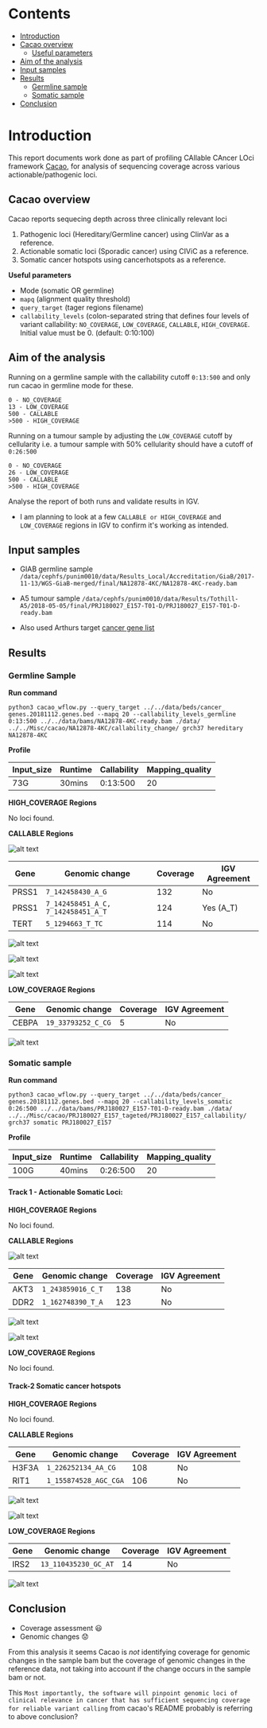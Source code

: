 # Contents

<!-- vim-markdown-toc GFM -->

* [Introduction](#introduction)
* [Cacao overview](#cacao-overview)
    * [Useful parameters](#useful-parameters)
* [Aim of the analysis](#aim-of-the-analysis)
* [Input samples](#input-samples)
* [Results](#results)
    * [Germline sample](#germline-sample)
    * [Somatic sample](#somatic-sample)
* [Conclusion](#conclusion)

<!-- vim-markdown-toc -->

# Introduction

This report documents work done as part of profiling CAllable CAncer LOci framework [Cacao](https://github.com/sigven/cacao), for analysis of sequencing coverage across various actionable/pathogenic loci.

## Cacao overview

Cacao reports sequecing depth across three clinically relevant loci

1. Pathogenic loci (Hereditary/Germline cancer) using ClinVar as a reference.
2. Actionable somatic loci (Sporadic cancer) using CIViC as a reference.
3. Somatic cancer hotspots using cancerhotspots as a reference.

**Useful parameters**

- Mode (somatic OR germline)
- `mapq` (alignment quality threshold)
- `query_target` (tager regions filename)
- `callability_levels` (colon-separated string that defines four levels of variant callability: `NO_COVERAGE`, `LOW_COVERAGE`, `CALLABLE`, `HIGH_COVERAGE`. Initial value must be 0. (default: 0:10:100)


## Aim of the analysis

Running on a germline sample with the callability cutoff `0:13:500` and only run cacao in germline mode for these.

	0 - NO_COVERAGE
	13 - LOW_COVERAGE
	500 - CALLABLE
	>500 - HIGH_COVERAGE

Running on a tumour sample by adjusting the `LOW_COVERAGE` cutoff by cellularity i.e. a tumour sample with 50% cellularity should have a cutoff of `0:26:500`

	0 - NO_COVERAGE
	26 - LOW_COVERAGE
	500 - CALLABLE
	>500 - HIGH_COVERAGE
	
Analyse the report of both runs and validate results in IGV.
 
 - I am planning to look at a few `CALLABLE or HIGH_COVERAGE` and `LOW_COVERAGE` regions in IGV to confirm it's working as intended.

## Input samples

- GIAB germline sample `/data/cephfs/punim0010/data/Results_Local/Accreditation/GiaB/2017-11-13/WGS-GiaB-merged/final/NA12878-4KC/NA12878-4KC-ready.bam`

- A5 tumour sample `/data/cephfs/punim0010/data/Results/Tothill-A5/2018-05-05/final/PRJ180027_E157-T01-D/PRJ180027_E157-T01-D-ready.bam`

- Also used Arthurs target [cancer gene list](https://trello.com/c/7j3KFMiL)

## Results

### Germline Sample

**Run command**

```
python3 cacao_wflow.py --query_target ../../data/beds/cancer_
genes.20181112.genes.bed --mapq 20 --callability_levels_germline 0:13:500 ../../data/bams/NA12878-4KC-ready.bam ./data/ ../../Misc/cacao/NA12878-4KC/callability_change/ grch37 hereditary NA12878-4KC
```

**Profile**

| Input_size      | Runtime | Callability | Mapping_quality |
|-----------------|---------|-------------|-----------------|
| 73G             | 30mins  | 0:13:500    | 20              |

**HIGH_COVERAGE Regions**

No loci found.

**CALLABLE Regions**

![alt text](./images/germline_NA12878.png)

| Gene      | Genomic change | Coverage | IGV Agreement|
|-----------|----------------|----------|--------------|
| PRSS1      | `7_142458430_A_G` | 132 | No           |
| PRSS1      | `7_142458451_A_C, 7_142458451_A_T` | 124 | Yes (A_T)|
| TERT      | `5_1294663_T_TC` | 114 | No|

![alt text](./images/PRSS1_1.png)

![alt text](./images/PRSS1_2.png)

![alt text](./images/TERT.png)

**LOW_COVERAGE Regions**

| Gene      | Genomic change | Coverage | IGV Agreement|
|-----------|----------------|----------|--------------|
| CEBPA      | `19_33793252_C_CG` | 5 | No           |

![alt text](./images/CEBPA.png)

### Somatic sample

**Run command**

```
python3 cacao_wflow.py --query_target ../../data/beds/cancer_
genes.20181112.genes.bed --mapq 20 --callability_levels_somatic 0:26:500 ../../data/bams/PRJ180027_E157-T01-D-ready.bam ./data/ ../../Misc/cacao/PRJ180027_E157_tageted/PRJ180027_E157_callability/ grch37 somatic PRJ180027_E157
```

**Profile**

| Input_size      | Runtime | Callability | Mapping_quality |
|-----------------|---------|-------------|-----------------|
| 100G            | 40mins  | 0:26:500    | 20              |

#### Track 1 - Actionable Somatic Loci:

**HIGH_COVERAGE Regions**

No loci found.

**CALLABLE Regions**

![alt text](./images/somatic_PRJ180027.png)

| Gene      | Genomic change | Coverage | IGV Agreement|
|-----------|----------------|----------|--------------|
| AKT3      | `1_243859016_C_T` | 138 | No           |
| DDR2      | `1_162748390_T_A` | 123 | No           |

![alt text](./images/AKT3.png)

![alt text](./images/DDR2.png)

**LOW_COVERAGE Regions**

No loci found.

#### Track-2 Somatic cancer hotspots

**HIGH_COVERAGE Regions**

No loci found.

**CALLABLE Regions**

| Gene      | Genomic change | Coverage | IGV Agreement|
|-----------|----------------|----------|--------------|
| H3F3A      | `1_226252134_AA_CG ` | 108 | No         |
| RIT1      | `1_155874528_AGC_CGA` | 106 | No         |

![alt text](./images/H3F3A.png)

![alt text](./images/RIT1.png)

**LOW_COVERAGE Regions**

| Gene      | Genomic change | Coverage | IGV Agreement|
|-----------|----------------|----------|--------------|
| IRS2      | `13_110435230_GC_AT` | 14 | No         |

![alt text](./images/IRS2.png)

## Conclusion

- Coverage assessment :smiley:
- Genomic changes :worried:

From this analysis it seems Cacao is _not_ identifying coverage for genomic changes in the sample bam but the coverage of genomic changes in the reference data, not taking into account if the change occurs in the sample bam or not.

This `Most importantly, the software will pinpoint genomic loci of clinical relevance in cancer that has sufficient sequencing coverage for reliable variant calling` from cacao's README probably is referring to above conclusion?



